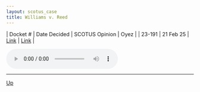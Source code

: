 ```yaml
---
layout: scotus_case
title: Williams v. Reed
---
```


| Docket # | Date Decided | SCOTUS Opinion | Oyez |
| 23-191 | 21 Feb 25 | [Link](https://www.supremecourt.gov/opinions/24pdf/23-191_q8l1.pdf) | [Link](https://www.oyez.org/cases/2024/23-191) |

<audio controls>
   <source src='./resources/23-191.mp3' type='audio/mpeg'>
</audio>

<object data='./resources/23-191.pdf' type='application/pdf'></object>

---

[Up](./README.md)